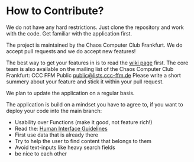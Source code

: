 # How to Contribute? #

We do not have any hard restrictions. Just clone the repository and work with the code. Get familiar with the application first.

The project is maintained by the Chaos Computer Club Frankfurt. We do accept pull requests and we do accept new features! 

The best way to get your features in is to read the [wiki page](https://github.com/aus-der-Technik/CCC-TV/wiki) first. The core team is also available on the mailing list of the Chaos Computer Club Frankfurt: CCC FFM Public <public@lists.ccc-ffm.de>
Please write a short summery about your feature and stick it within your pull request. 

We plan to update the application on a regular basis. 

The application is build on a mindset you have to agree to, if you want to deploy your code into the main branch: 

* Usability over Functions (make it good, not feature rich!)
* Read the: [Human Interface Guidelines](https://developer.apple.com/tvos/human-interface-guidelines/)
* First use data that is already there
* Try to help the user to find content that belongs to them
* Avoid text-inputs like heavy search fields
* be nice to each other
